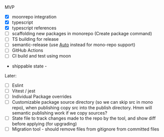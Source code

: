 MVP

- [x] moonrepo integration
- [x] typescript
- [x] typescript references
- [ ] scaffolding new packages in monorepo (Create package command)
- [ ] TS building for release
- [ ] semantic-release (use [Auto](https://github.com/intuit/auto) instead for mono-repo support)
- [ ] GitHub Actions
- [ ] CI build and test using moon

- shippable state -

Later:

- [ ] Eslint
- [ ] Vitest / jest
- [ ] Individual Package overrides
- [ ] Customizable package source directory (so we can skip src in mono repo), when publishing copy src into the publish directory. Hmm will semantic publishing work if we copy sources?
- [ ] State file to track changes made to the repo by the tool, and show diff before applying (for upgrading)
- [ ] Migration tool - should remove files from gitignore from committed files
